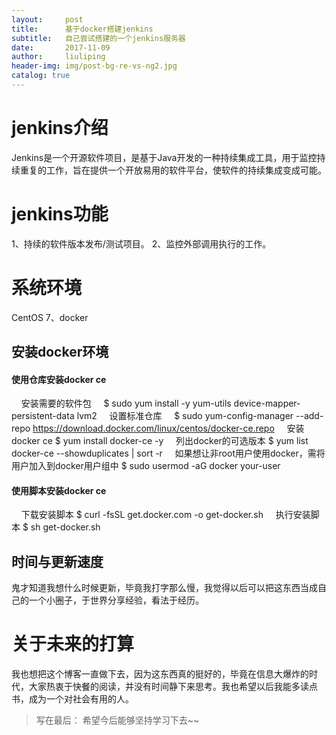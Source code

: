 ```yaml
---
layout:     post
title:      基于docker搭建jenkins
subtitle:   自己尝试搭建的一个jenkins服务器
date:       2017-11-09
author:     liuliping
header-img: img/post-bg-re-vs-ng2.jpg
catalog: true
---
```


# jenkins介绍
Jenkins是一个开源软件项目，是基于Java开发的一种持续集成工具，用于监控持续重复的工作，旨在提供一个开放易用的软件平台，使软件的持续集成变成可能。

# jenkins功能
1、持续的软件版本发布/测试项目。
2、监控外部调用执行的工作。

# 系统环境
CentOS 7、docker

## 安装docker环境
#### 使用仓库安装docker ce
     安装需要的软件包
     $ sudo yum install -y yum-utils device-mapper-persistent-data lvm2
     设置标准仓库
     $ sudo yum-config-manager --add-repo https://download.docker.com/linux/centos/docker-ce.repo
     安装docker ce
     $ yum install docker-ce -y
     列出docker的可选版本
     $ yum list docker-ce --showduplicates | sort -r
     如果想让非root用户使用docker，需将用户加入到docker用户组中
     $ sudo usermod -aG docker your-user
     
#### 使用脚本安装docker ce
     下载安装脚本
     $ curl -fsSL get.docker.com -o get-docker.sh
     执行安装脚本
     $ sh get-docker.sh



## 时间与更新速度  
鬼才知道我想什么时候更新，毕竟我打字那么慢，我觉得以后可以把这东西当成自己的一个小圈子，于世界分享经验，看法于经历。

# 关于未来的打算
我也想把这个博客一直做下去，因为这东西真的挺好的，毕竟在信息大爆炸的时代，大家热衷于快餐的阅读，并没有时间静下来思考。我也希望以后我能多读点书，成为一个对社会有用的人。

>写在最后：
希望今后能够坚持学习下去~~
